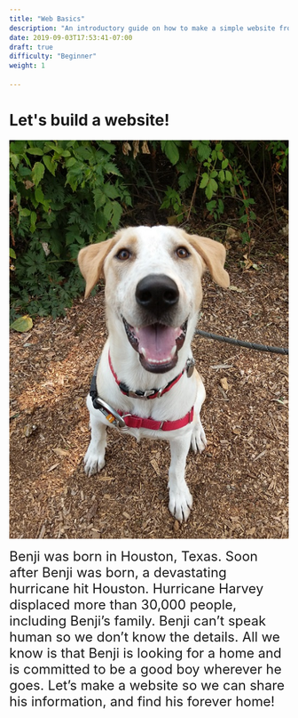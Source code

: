```yaml
---
title: "Web Basics"
description: "An introductory guide on how to make a simple website from scratch."
date: 2019-09-03T17:53:41-07:00
draft: true
difficulty: "Beginner"
weight: 1

---
```


# Let's build a website!

![alt text](media/meet-benji-sm.jpg?classes=border,shadow "Benji the Dog")

<font size="5"> Benji was born in Houston, Texas. Soon after Benji was born, a devastating hurricane hit Houston. Hurricane Harvey displaced more than 30,000 people, including Benji’s family. Benji can’t speak human so we don’t know the details. All we know is that Benji is looking for a home and is committed to be a good boy wherever he goes. Let’s make a website so we can share his information, and find his forever home! </font>
